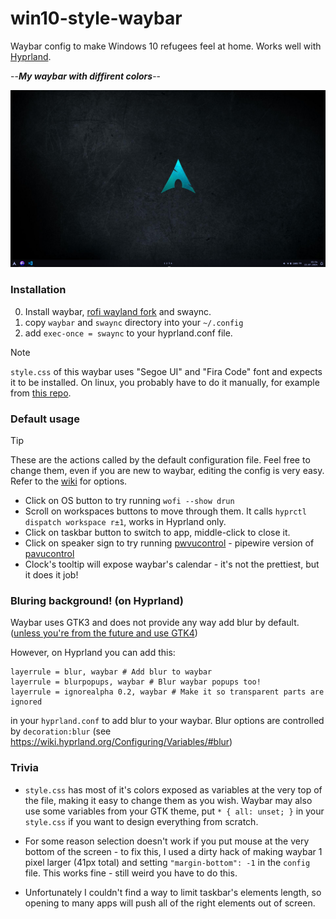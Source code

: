 # win10-style-waybar
Waybar config to make Windows 10 refugees feel at home. Works well with [Hyprland](https://github.com/hyprwm/Hyprland).

--***My waybar with diffirent colors***--

![2024-07-21T15:52:00,421480788+07:00](https://github.com/BinaryHarbinger/win10-styled-waybar/blob/main/preview.png)

### Installation
0. Install waybar, [rofi wayland fork](https://github.com/A417ya/rofi-wayland) and swaync.
1. copy `waybar` and `swaync` directory into your `~/.config`
2. add `exec-once = swaync` to your hyprland.conf file.

> [!NOTE]
> `style.css` of this waybar uses "Segoe UI" and "Fira Code" font and expects it to be installed. On linux, you probably have to do it manually, for example from [this repo](https://github.com/mrbvrz/segoe-ui-linux).

### Default usage

> [!TIP]
> These are the actions called by the default configuration file. Feel free to change them, even if you are new to waybar, editing the config is very easy. Refer to the [wiki](https://github.com/Alexays/Waybar/wiki) for options.

* Click on OS button to try running `wofi --show drun`
* Scroll on workspaces buttons to move through them. It calls `hyprctl dispatch workspace r±1`, works in Hyprland only.
* Click on taskbar button to switch to app, middle-click to close it.
* Click on speaker sign to try running [pwvucontrol](https://github.com/saivert/pwvucontrol) - pipewire version of [pavucontrol](https://github.com/pulseaudio/pavucontrol)
* Clock's tooltip will expose waybar's calendar - it's not the prettiest, but it does it job!

### Bluring background! (on Hyprland)
Waybar uses GTK3 and does not provide any way add blur by default. ([unless you're from the future and use GTK4](https://github.com/Alexays/Waybar/issues/2815))

However, on Hyprland you can add this:
```
layerrule = blur, waybar # Add blur to waybar
layerrule = blurpopups, waybar # Blur waybar popups too!
layerrule = ignorealpha 0.2, waybar # Make it so transparent parts are ignored
```
in your `hyprland.conf` to add blur to your waybar. Blur options are controlled by `decoration:blur` (see https://wiki.hyprland.org/Configuring/Variables/#blur)

### Trivia
* `style.css` has most of it's colors exposed as variables at the very top of the file, making it easy to change them as you wish.
Waybar may also use some variables from your GTK theme, put `* { all: unset; }` in your `style.css` if you want to design everything from scratch.

* For some reason selection doesn't work if you put mouse at the very bottom of the screen - to fix this, I used a dirty hack of making waybar 1 pixel larger (41px total) and setting `"margin-bottom": -1` in the `config` file. This works fine - still weird you have to do this.

* Unfortunately I couldn't find a way to limit taskbar's elements length, so opening to many apps will push all of the right elements out of screen.
